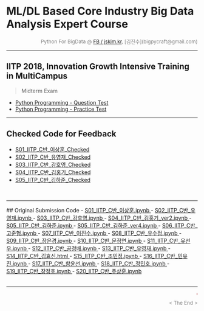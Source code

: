 
# ML/DL Based Core Industry Big Data Analysis Expert Course

<div align='right'><font size=2 color='gray'>Python For BigData @ <font color='blue'><a href='https://www.facebook.com/jskim.kr'>FB / jskim.kr</a></font>, [김진수](bigpycraft@gmail.com)</font></div>
<hr>

## IITP 2018, Innovation Growth Intensive Training in MultiCampus
>  Midterm Exam
- <a href='./IITP18_Python_TEST_01_A.pdf'> Python Programming - Question Test </a>
- <a href='./IITP18_Python_TEST_01_B.pdf'> Python Programming - Practice Test </a>

<!--
<img src="../images/img_front_readme_iitp.png">
-->

<hr>

## Checked Code for Feedback
- <a href="https://htmlpreview.github.io/?https://github.com/bigpycraft/iitp18-multicampus/blob/master/midterm-exam/html/S01_IITP_C반_이상훈_Checked.html  "> S01_IITP_C반_이상훈_Checked  </a>
- <a href="https://htmlpreview.github.io/?https://github.com/bigpycraft/iitp18-multicampus/blob/master/midterm-exam/html/S02_IITP_C반_유영재_Checked.html  "> S02_IITP_C반_유영재_Checked  </a>
- <a href="https://htmlpreview.github.io/?https://github.com/bigpycraft/iitp18-multicampus/blob/master/midterm-exam/html/S03_IITP_C반_강호영_Checked.html  "> S03_IITP_C반_강호영_Checked  </a>
- <a href="https://htmlpreview.github.io/?https://github.com/bigpycraft/iitp18-multicampus/blob/master/midterm-exam/html/S04_IITP_C반_김홍기_Checked.html  "> S04_IITP_C반_김홍기_Checked  </a>
- <a href="https://htmlpreview.github.io/?https://github.com/bigpycraft/iitp18-multicampus/blob/master/midterm-exam/html/S05_IITP_C반_김하준_Checked.html  "> S05_IITP_C반_김하준_Checked  </a>

<br>

<hr>
## Original Submission Code
- <a href="https://github.com/bigpycraft/iitp18-multicampus/blob/master/midterm-exam/original_src/S01_IITP_C반_이상훈.ipynb        "> S01_IITP_C반_이상훈.ipynb       </a>
- <a href="https://github.com/bigpycraft/iitp18-multicampus/blob/master/midterm-exam/original_src/S02_IITP_C반_유영재.ipynb        "> S02_IITP_C반_유영재.ipynb       </a>
- <a href="https://github.com/bigpycraft/iitp18-multicampus/blob/master/midterm-exam/original_src/S03_IITP_C반_강호영.ipynb        "> S03_IITP_C반_강호영.ipynb       </a>
- <a href="https://github.com/bigpycraft/iitp18-multicampus/blob/master/midterm-exam/original_src/S04_IITP_C반_김홍기_ver2.ipynb   "> S04_IITP_C반_김홍기_ver2.ipynb  </a>
- <a href="https://github.com/bigpycraft/iitp18-multicampus/blob/master/midterm-exam/original_src/S05_IITP_C반_김하준.ipynb        "> S05_IITP_C반_김하준.ipynb       </a>
- <a href="https://github.com/bigpycraft/iitp18-multicampus/blob/master/midterm-exam/original_src/S05_IITP_C반_김하준_ver4.ipynb   "> S05_IITP_C반_김하준_ver4.ipynb  </a>
- <a href="https://github.com/bigpycraft/iitp18-multicampus/blob/master/midterm-exam/original_src/S06_IITP_C반_고준형.ipynb        "> S06_IITP_C반_고준형.ipynb         </a>
- <a href="https://github.com/bigpycraft/iitp18-multicampus/blob/master/midterm-exam/original_src/S07_IITP_C반_이진수.ipynb        "> S07_IITP_C반_이진수.ipynb       </a>
- <a href="https://github.com/bigpycraft/iitp18-multicampus/blob/master/midterm-exam/original_src/S08_IITP_C반_유수정.ipynb        "> S08_IITP_C반_유수정.ipynb       </a>
- <a href="https://github.com/bigpycraft/iitp18-multicampus/blob/master/midterm-exam/original_src/S09_IITP_C반_장은경.ipynb        "> S09_IITP_C반_장은경.ipynb       </a>
- <a href="https://github.com/bigpycraft/iitp18-multicampus/blob/master/midterm-exam/original_src/S10_IITP_C반_문정연.ipynb        "> S10_IITP_C반_문정연.ipynb       </a>
- <a href="https://github.com/bigpycraft/iitp18-multicampus/blob/master/midterm-exam/original_src/S11_IITP_C반_유선우.ipynb        "> S11_IITP_C반_유선우.ipynb       </a>
- <a href="https://github.com/bigpycraft/iitp18-multicampus/blob/master/midterm-exam/original_src/S12_IITP_C반_공정배.ipynb        "> S12_IITP_C반_공정배.ipynb       </a>
- <a href="https://github.com/bigpycraft/iitp18-multicampus/blob/master/midterm-exam/original_src/S13_IITP_C반_유영재.ipynb        "> S13_IITP_C반_유영재.ipynb       </a>
- <a href="https://github.com/bigpycraft/iitp18-multicampus/blob/master/midterm-exam/original_src/S14_IITP_C반_김효신.html         "> S14_IITP_C반_김효신.html        </a>
- <a href="https://github.com/bigpycraft/iitp18-multicampus/blob/master/midterm-exam/original_src/S15_IITP_C반_조민정.ipynb        "> S15_IITP_C반_조민정.ipynb       </a>
- <a href="https://github.com/bigpycraft/iitp18-multicampus/blob/master/midterm-exam/original_src/S16_IITP_C반_민유진.ipynb        "> S16_IITP_C반_민유진.ipynb       </a>
- <a href="https://github.com/bigpycraft/iitp18-multicampus/blob/master/midterm-exam/original_src/S17_IITP_C반_함윤선.ipynb        "> S17_IITP_C반_함윤선.ipynb       </a>
- <a href="https://github.com/bigpycraft/iitp18-multicampus/blob/master/midterm-exam/original_src/S18_IITP_C반_정민호.ipynb        "> S18_IITP_C반_정민호.ipynb       </a>
- <a href="https://github.com/bigpycraft/iitp18-multicampus/blob/master/midterm-exam/original_src/S19_IITP_C반_장정호.ipynb        "> S19_IITP_C반_장정호.ipynb       </a>
- <a href="https://github.com/bigpycraft/iitp18-multicampus/blob/master/midterm-exam/original_src/S20_IITP_C반_주상훈.ipynb        "> S20_IITP_C반_주상훈.ipynb       </a>
<br/><br/>


<hr>
<marquee><font size=3 color='brown'>The BigpyCraft find the information to design valuable society with Technology & Craft.</font></marquee>
<div align='right'><font size=2 color='gray'> &lt; The End &gt; </font></div>
